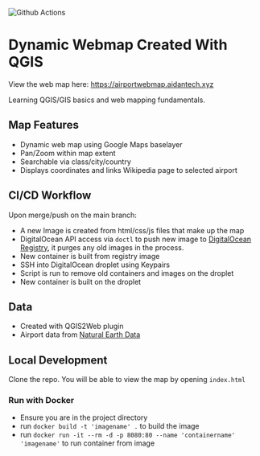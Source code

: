 ![Github Actions](https://github.com/h4wk590/global-airport-webmap/actions/workflows/build-and-deploy.yml/badge.svg)

# Dynamic Webmap Created With QGIS

View the web map here: https://airportwebmap.aidantech.xyz

Learning QGIS/GIS basics and web mapping fundamentals.

## Map Features

- Dynamic web map using Google Maps baselayer
- Pan/Zoom within map extent
- Searchable via class/city/country
- Displays coordinates and links Wikipedia page to selected airport

## CI/CD Workflow

Upon merge/push on the main branch:

- A new Image is created from html/css/js files that make up the map
- DigitalOcean API access via `doctl` to push new image to [DigitalOcean Registry](https://www.digitalocean.com/products/container-registry), it purges any old images in the process.
- New container is built from registry image 
- SSH into DigitalOcean droplet using Keypairs
- Script is run to remove old containers and images on the droplet
- New container is built on the droplet

## Data

- Created with QGIS2Web plugin
- Airport data from [Natural Earth Data](https://www.naturalearthdata.com/downloads/10m-cultural-vectors/airports/)

## Local Development

Clone the repo. You will be able to view the map by opening `index.html`

### Run with Docker

- Ensure you are in the project directory
- run `docker build -t 'imagename' .` to build the image
- run `docker run -it --rm -d -p 8080:80 --name 'containername' 'imagename'` to run container from image
